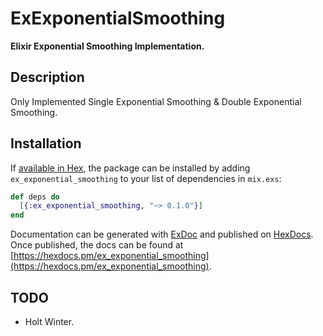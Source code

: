 # ExExponentialSmoothing

**Elixir Exponential Smoothing Implementation.**

## Description

Only Implemented Single Exponential Smoothing & Double Exponential Smoothing.

## Installation

If [available in Hex](https://hex.pm/docs/publish), the package can be installed
by adding `ex_exponential_smoothing` to your list of dependencies in `mix.exs`:

```elixir
def deps do
  [{:ex_exponential_smoothing, "~> 0.1.0"}]
end
```

Documentation can be generated with [ExDoc](https://github.com/elixir-lang/ex_doc)
and published on [HexDocs](https://hexdocs.pm). Once published, the docs can
be found at [https://hexdocs.pm/ex_exponential_smoothing](https://hexdocs.pm/ex_exponential_smoothing).

## TODO

* Holt Winter.
